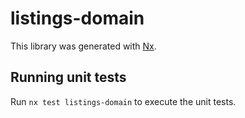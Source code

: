# listings-domain

This library was generated with [Nx](https://nx.dev).

## Running unit tests

Run `nx test listings-domain` to execute the unit tests.
